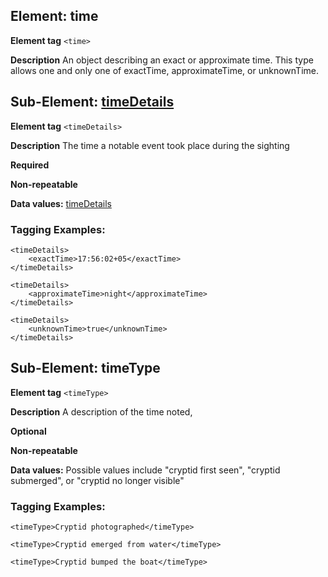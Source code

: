 ## Element: time

**Element tag** `<time>`

**Description** An object describing an exact or approximate time. This type allows one and only one of exactTime, approximateTime, or unknownTime.


## Sub-Element: [timeDetails](timeDetails.md)

**Element tag** `<timeDetails>`

**Description** The time a notable event took place during the sighting

**Required**

**Non-repeatable**

**Data values:** [timeDetails](timeDetails.md)

### Tagging Examples:
```
<timeDetails>
    <exactTime>17:56:02+05</exactTime>
</timeDetails>
```

```
<timeDetails>
    <approximateTime>night</approximateTime>
</timeDetails>
```

```
<timeDetails>
    <unknownTime>true</unknownTime>
</timeDetails>
```

## Sub-Element: timeType

**Element tag** `<timeType>`

**Description** A description of the time noted, 

**Optional**

**Non-repeatable**

**Data values:** Possible values include "cryptid first seen", "cryptid submerged", or "cryptid no longer visible"

### Tagging Examples:

`<timeType>Cryptid photographed</timeType>`

`<timeType>Cryptid emerged from water</timeType>`

`<timeType>Cryptid bumped the boat</timeType>`